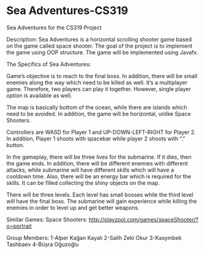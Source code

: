 # Sea Adventures-CS319
Sea Adventures for the CS319 Project

Description:
Sea Adventures is a horizontal scrolling shooter game based on the game called space shooter. The goal of the project is to implement the game using OOP structure. The game will be implemented using Javafx.

The Specifics of Sea Adventures:

Game’s objective is to reach to the final boss. In addition, there will be small enemies along the way which need to be killed as well.
It’s a multiplayer game. Therefore, two players can play it together. However, single player option is available as well.

The map is basically bottom of the ocean, while there are islands which need to be avoided. In addition, the game will be horizontal, unlike Space Shooters. 

Controllers are WASD for Player 1 and UP-DOWN-LEFT-RIGHT for Player 2. In addition, Player 1 shoots with spacebar while player 2 shoots with “.” button.

In the gameplay, there will be three lives for the submarine. If it dies, then the game ends. In addition, there will be different enemies with different attacks, while submarine will have different skills which will have a cooldown time. Also, there will be an energy bar which is required for the skills. It can be filled collecting the shiny objects on the map.

There will be three levels. Each level has small bosses while the third level will have the final boss. The submarine will gain experience while killing the enemies in order to level up and get better weapons.     

Similar Games:
Space Shooters: http://playzool.com/games/spaceShooter/?o=portrait

Group Members:
1-Alper Kağan Kayalı   2-Salih Zeki Okur   3-Kasymbek Tashbaev   4-Büşra Oğuzoğlu 	

